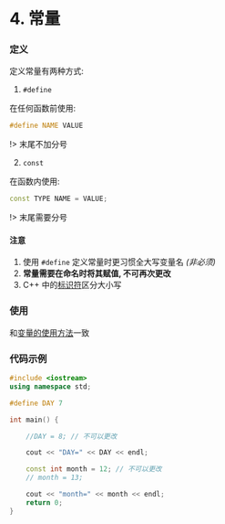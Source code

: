 # 4. 常量

### 定义

定义常量有两种方式:

1. `#define`

在任何函数前使用:

```cpp
#define NAME VALUE
```

!> 末尾不加分号

2. `const`

在函数内使用:

```cpp
const TYPE NAME = VALUE;
```

!> 末尾需要分号

#### 注意

1. 使用 `#define` 定义常量时更习惯全大写变量名 *(非必须)*
2. **常量需要在命名时将其赋值, 不可再次更改**
3. C++ 中的[标识符](1-5.md#命名规则)区分大小写

### 使用

和[变量的使用方法](1-3.md#使用)一致

### 代码示例

```cpp
#include <iostream>
using namespace std;

#define DAY 7

int main() {

	//DAY = 8; // 不可以更改

	cout << "DAY=" << DAY << endl;

	const int month = 12; // 不可以更改
	// month = 13;

	cout << "month=" << month << endl;
	return 0;
}
```